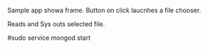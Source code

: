 Sample app showa  frame. Button on click laucnhes a file chooser.

Reads and Sys outs selected file.



#sudo service mongod start

